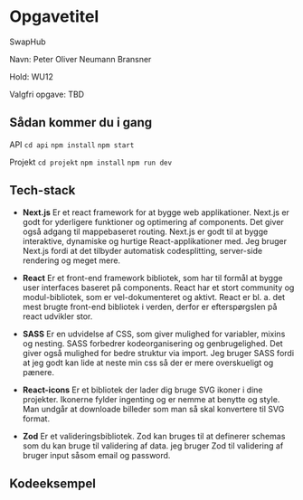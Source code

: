 # Opgavetitel
SwapHub

Navn: Peter Oliver Neumann Bransner

Hold: WU12

Valgfri opgave: TBD

## Sådan kommer du i gang
API
`cd api`
`npm install`
`npm start`

Projekt
`cd projekt`
`npm install`
`npm run dev`

## Tech-stack
* **Next.js**
Er et react framework for at bygge web applikationer. Next.js er godt for yderligere funktioner og optimering af components. Det giver også adgang til mappebaseret routing. Next.js er godt til at bygge interaktive, dynamiske og hurtige React-applikationer med. Jeg bruger Next.js fordi at det tilbyder automatisk codesplitting, server-side rendering og meget mere.

* **React**
Er et front-end framework bibliotek, som har til formål at bygge user interfaces baseret på components. React har et stort community og modul-bibliotek, som er vel-dokumenteret og aktivt. React er bl. a. det mest brugte front-end bibliotek i verden, derfor er efterspørgslen på react udvikler stor.

* **SASS**
Er en udvidelse af CSS, som giver mulighed for variabler, mixins og nesting. SASS forbedrer kodeorganisering og genbrugelighed. Det giver også mulighed for bedre struktur via import. Jeg bruger SASS fordi at jeg godt kan lide at neste min css så der er mere overskueligt og pænere.

* **React-icons**
Er et bibliotek der lader dig bruge SVG ikoner i dine projekter. Ikonerne fylder ingenting og er nemme at benytte og style. Man undgår at downloade billeder som man så skal konvertere til SVG format. 

* **Zod**
Er et valideringsbibliotek. Zod kan bruges til at definerer schemas som du kan bruge til validering af data. jeg bruger Zod til validering af bruger input såsom email og password.

## Kodeeksempel

```jsx
